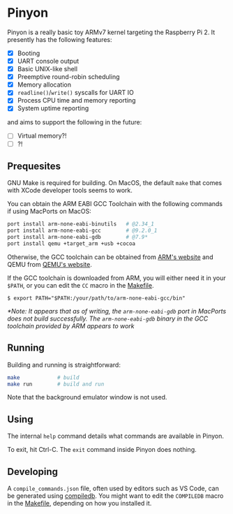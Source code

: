# Pinyon

Pinyon is a really basic toy ARMv7 kernel targeting the Raspberry Pi 2. It presently has the following features:

- [x] Booting
- [x] UART console output
- [x] Basic UNIX-like shell
- [x] Preemptive round-robin scheduling
- [x] Memory allocation
- [x] `readline()`/`write()` syscalls for UART IO
- [x] Process CPU time and memory reporting
- [x] System uptime reporting

and aims to support the following in the future:

- [ ] Virtual memory?!
- [ ] ?!

## Prequesites

GNU Make is required for building. On MacOS, the default `make` that comes with XCode developer tools seems to work.

You can obtain the ARM EABI GCC Toolchain with the following commands if using MacPorts on MacOS:

```bash
port install arm-none-eabi-binutils   # @2.34_1
port install arm-none-eabi-gcc        # @9.2.0_1
port install arm-none-eabi-gdb        # @7.9*
port install qemu +target_arm +usb +cocoa
```

Otherwise, the GCC toolchain can be obtained from [ARM's website](https://developer.arm.com/tools-and-software/open-source-software/developer-tools/gnu-toolchain/gnu-a/downloads) and QEMU from [QEMU's website](https://www.qemu.org/download/#macos).

If the GCC toolchain is downloaded from ARM, you will either need it in your `$PATH`, or you can edit the `CC` macro in the [Makefile](Makefile).

```
$ export PATH="$PATH:/your/path/to/arm-none-eabi-gcc/bin"
```

_\*Note: It appears that as of writing, the `arm-none-eabi-gdb` port in MacPorts does not build successfully. The `arm-none-eabi-gdb` binary in the GCC toolchain provided by ARM appears to work_

## Running

Building and running is straightforward:

```bash
make            # build
make run        # build and run
```

Note that the background emulator window is not used.

## Using

The internal `help` command details what commands are available in Pinyon.

To exit, hit Ctrl-C. The `exit` command inside Pinyon does nothing.

## Developing

A `compile_commands.json` file, often used by editors such as VS Code, can be generated using [compiledb](https://github.com/nickdiego/compiledb). You might want to edit the `COMPILEDB` macro in the [Makefile](Makefile), depending on how you installed it.
